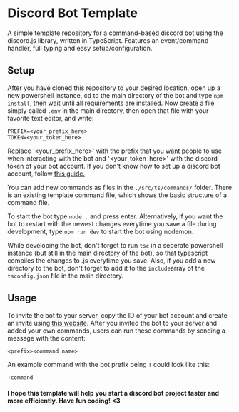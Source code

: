 # Discord Bot Template

A simple template repository for a command-based discord bot using the discord.js library, written in TypeScript. Features an event/command handler, full typing and easy setup/configuration.

## Setup

After you have cloned this repository to your desired location, open up a new powershell instance, cd to the main directory of the bot and type `npm install`, then wait until all requirements are installed. Now create a file simply called `.env` in the main directory, then open that file with your favorite text editor,
and write:

```
PREFIX=<your_prefix_here>
TOKEN=<your_token_here>
```

Replace '\<your_prefix_here\>' with the prefix that you want people to use when interacting with the bot and '\<your_token_here\>' with the discord token of your bot account. If you don't know how to set up a discord bot account, follow [this guide.](https://discordjs.guide/preparations/setting-up-a-bot-application.html)

You can add new commands as files in the `./src/ts/commands/` folder. There is an existing template command file, which shows the basic structure of a command file.

To start the bot type `node .` and press enter. Alternatively, if you want the bot to restart with the newest changes everytime you save a file during development, type `npm run dev` to start the bot using nodemon.

While developing the bot, don't forget to run `tsc` in a seperate powershell instance (but still in the main directory of the bot), so that typescript compiles the changes to .js everytime you save. Also, if you add a new directory to the bot, don't forget to add it to the `include`array of the `tsconfig.json` file in the main directory.

## Usage

To invite the bot to your server, copy the ID of your bot account and create an invite using [this website](https://discordapi.com/permissions.html#0). After you invited the bot to your server and added your own commands, users can run these commands by sending a message with the content:

```
<prefix><command name>
```

An example command with the bot prefix being `!` could look like this:

```
!command
```

<h4>I hope this template will help you start a discord bot project faster and more efficiently. Have fun coding! <3</h4>
